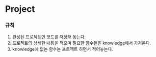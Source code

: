 # Project

### 규칙

1. 완성된 프로젝트만 코드를 저장해 놓는다.
2. 프로젝트의 상세한 내용을 적으며 필요한 함수들은 knowledge에서 가져온다.
3. knowledge에 없는 함수는 프로젝트 하면서 적어놓는다.

